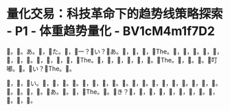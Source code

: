 # 量化交易：科技革命下的趋势线策略探索 - P1 - 体重趋势量化 - BV1cM4m1f7D2

🎼。🎼。あ。🎼，🎼た。🎼，🎼一？🎼い？🎼あ。🎼，🎼，🎼，🎼The。🎼，🎼，🎼。🎼，🎼，🎼，🎼，🎼。🎼，🎼，🎼，🎼，🎼The。🎼，🎼，🎼，🎼，🎼，🎼。🎼The。🎼，🎼。🎼。🎼叮嘟。🎼。🎼い？🎼The。🎼。

🎼，🎼，🎼い。🎼，🎼，🎼。🎼。🎼，🎼，🎼，🎼。🎼。🎼，🎼。🎼，🎼，🎼，🎼。🎼，🎼，🎼。🎼。🎼。🎼，🎼。🎼あ。🎼。🎼，🎼The。🎼。🎼き？🎼，🎼，🎼，🎼，🎼，🎼，🎼，🎼。🎼，🎼。🎼，🎼。

